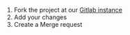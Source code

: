 1. Fork the project at our [Gitlab instance](http://gitlab.namibsun.net/namboy94/puffotter)
2. Add your changes
3. Create a Merge request